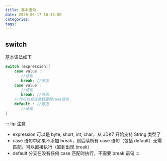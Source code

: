 ```yaml
---
title: 基本语句
date: 2020-06-17 16:15:00
categories: 
tags:
---
```

## switch
基本语法如下

```java
switch (expression){
    case value :
       //语句
       break; //可选
    case value :
       //语句
       break; //可选
    //你可以有任意数量的case语句
    default : //可选
       //语句
}
```

::: tip 注意
- expression 可以是 byte, short, int, char，从 JDK7 开始支持 String 类型了
- case 语句中如果不添加 break，则后续所有 case 语句（包括 default）无需匹配，可以直接执行（直到出现 break）
- default 分支在没有任何 case 匹配时执行，不需要 break 语句
:::

